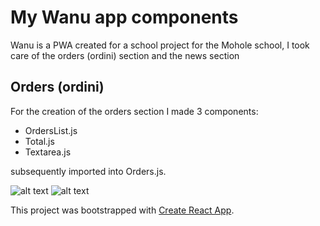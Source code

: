 # My Wanu app components
Wanu is a PWA created for a school project for the Mohole school, I took care of the orders (ordini) section and the news section
## Orders (ordini)

For the creation of the orders section I made 3 components:
* OrdersList.js
* Total.js
* Textarea.js

subsequently imported into Orders.js.



![alt text](https://github.com/DavidPareti/Orders_Wanu-app/blob/master/src/img/Orders1.png "Orders")
![alt text](https://github.com/DavidPareti/Orders_Wanu-app/blob/master/src/img/Orders2.png "Orders")

This project was bootstrapped with [Create React App](https://github.com/facebook/create-react-app).
